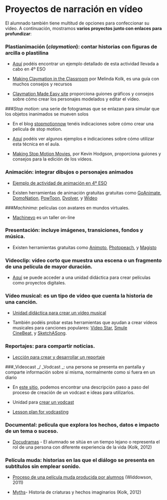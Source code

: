 # Proyectos de narración en vídeo

El alumnado también tiene multitud de opciones para confeccionar su vídeo. A continuación, mostramos **varios proyectos junto con enlaces para profundizar**:

### Plastianimación (_claymation_): contar historias con figuras de arcilla o plastilina

*   [Aquí](http://recursostic.educacion.es/heda/web/educacion-secundaria-obligatoria/848-aprendizaje-basado-en-proyectos-corto-de-animacion-con-pastilina) podéis encontrar un ejemplo detallado de esta actividad llevada a cabo en 4º ESO

*   [Making Claymation in the Classroom](http://www.tech4learning.com/userfiles/file/pdfs/Frames/Making_Claymation_in_the_Classroom.pdf) por Melinda Kolk, es una guía con muchos consejos y recursos
    
*   [Claymation Made Easy site](http://education.wichita.edu/claymation/resources.html) proporciona guiones gráficos y consejos sobre cómo crear los personajes modelados y editar el vídeo.
    

###_Stop motion_: una serie de fotogramas que se enlazan para simular que los objetos inanimados se mueven solos

*   En el blog [stopmotionnow](http://stopmotionnow.blogspot.com.es/search/label/castellano) tenéis indicaciones sobre cómo crear una película de stop motion.

*   [Aquí](https://www.totemguard.com/aulatotem/2012/05/la-animacion-como-ayuda-en-el-aprendizaje-multimedia/) podéis ver algunos ejemplos e indicaciones sobre cómo utilizar esta técnica en el aula.
*   [Making Stop Motion Movies](http://stopmotionmovies.yolasite.com/), por Kevin Hodgson, proporciona guiones y consejos para la edición de los vídeos. 
    

### Animación: integrar dibujos o personajes animados 

*   [Ejemplo de actividad de animación en 4º ESO](http://www.colegio-alameda.com/2016/01/25/animacion-en-ed-plastica-en-4o-eso/)

*   Existen herramientas de animación gratuitas gratuitas como [GoAnimate](http://goanimate.com/), [DomoNation](http://www.domonation.com/), [PowToon](http://www.powtoon.com/), [Dvolver](http://www.dvolver.com/moviemaker/make.html), y [Wideo](http://www.wideo.co/)
    

###_Machinima_: películas con avatares en mundos virtuales. 

*   [Machinevo](http://machinevo.pbworks.com/w/page/47494320/MachinEVO2013%20-%20Startpage) es un taller on-line
    

### Presentación: incluye imágenes, transiciones, fondos y música. 

*   Existen herramientas gratuitas como [Animoto](http://animoto.com/), [Photopeach](http://photopeach.com/), y [Magisto](http://www.magisto.com/)
    

### Videoclip: vídeo corto que muestra una escena o un fragmento de una película de mayor duración. 

*   [Aquí](https://teachertech2.wikispaces.com/file/view/Example+Digital+Storytelling+Lesson+Plan.pdf) se puede acceder a una unidad didáctica para crear películas como proyectos digitales.
    

### Vídeo musical: es un tipo de vídeo que cuenta la historia de una canción. 

*   [Unidad didáctica para crear un vídeo musical](http://www.educationworld.com/a_lesson/01-1/lp226_05.shtml)
    
*   También podéis probar estas herramientas que ayudan a crear vídeos musicales para canciones populares: [Video Star](https://itunes.apple.com/us/app/video-star/id438596432?mt=8), [Smule CineBeat,](http://www.smule.com/cinebeat) y [SketchASong](http://sketchasong.com/).
    

### Reportajes: para compartir noticias.

*   [Lección para crear y desarrollar un reportaje](http://www.studentreportinglabs.com/lesson-plans)
    

###_Videocast _/ _Vodcast _: una persona se presenta en pantalla y comparte información sobre sí misma, normalmente como si fuera en un diario

*   En [este sitio](http://daia09dmg.wixsite.com/lenguajeaudiovisual/vodcast-c1ojf), podemos encontrar una descripción paso a paso del proceso de creación de un vodcast e ideas para utilizarlos.
*   Unidad para [crear un vodcast](http://teachers.henrico.k12.va.us/hermitage/simmon_c/TechnologyWebsite-New/LessonPlans/OnlineLesson3PlanPodcastsVodcasts.pdf)  
    

*   [Lesson plan for vodcasting](http://www.slideshare.net/smscheurer/vodcast-lesson-plan)
    

### Documental: película que explora los hechos, datos e impacto de un tema o suceso.

*   [Docudramas](http://www.tech4learning.com/frames/digital-storytelling-samples?utm_content=6247695&_hsenc=p2ANqtz--4NGRuCz3LDMcVQR6-45gfCHZekjDOWF8lsb1yXhG5BGbeqBHa6CVzHUgpaokWCZP3ccvbaPF_4PpbriOVS72y842pVQ&_hsmi=6247695) \- El alumnado se sitúa en un tiempo lejano o representa el rol de una persona con diferente experiencia de la vida (Kolk, 2012)
    

### Película muda: historias en las que el diálogo se presenta en subtítulos sin emplear sonido. 

*   [Proceso de una película muda producida por alumnos](http://www.digital-teacher.co.uk/teacher/2011/07/during-this-half-term-ive-been-busy-working-with-our-three-lower-school-classes-on-a-rather-special-project-in-their-ict-les.html) (Widdowson, 2011)
    
*   [Myths](http://www.tech4learning.com/frames/digital-storytelling-samples?utm_content=6247695&_hsenc=p2ANqtz--4NGRuCz3LDMcVQR6-45gfCHZekjDOWF8lsb1yXhG5BGbeqBHa6CVzHUgpaokWCZP3ccvbaPF_4PpbriOVS72y842pVQ&_hsmi=6247695)\- Historia de criaturas y hechos imaginarios (Kolk, 2012)